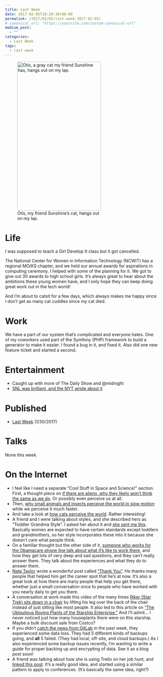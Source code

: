 ```yaml
---
title: Last Week
date: 2017-02-05T10:29:38+00:00
permalink: /2017/02/05/last-week-2017-02-05/
# canonical_url: "https://yoursite.com/custom-canonical-url"
medium_post:
  - ""
categories:
  - Last Week
tags:
  - last week
---
```

<figure id="attachment_595" aria-describedby="caption-attachment-595" style="width: 275px" class="wp-caption aligncenter"><img class="wp-image-595 " src="https://geekygirlsarah.com/wp-content/uploads/2017/02/img_20170204_173827-169x300.jpg" alt="Otis, a gray cat my friend Sunshine has, hangs out on my lap." width="275" height="488" /><figcaption id="caption-attachment-595" class="wp-caption-text">Otis, my friend Sunshine&#8217;s cat, hangs out on my lap.</figcaption></figure>

<h1 style="text-align: left;">
  Life
</h1>

I was supposed to teach a Girl Develop It class but it got cancelled.

The National Center for Women in Information Technology (NCWIT) has a regional MO/KS chapter, and we held our annual awards for aspirations in computing ceremony. I helped with some of the planning for it. We got to give out 30 awards to high school girls. It&#8217;s always great to hear about the ambitions these young women have, and I only hope they can keep doing great work out in the tech world!

And I&#8217;m about to catsit for a few days, which always makes me happy since I don&#8217;t get as many cat cuddles since my cat died.

# Work

We have a part of our system that&#8217;s complicated and everyone hates. One of my coworkers used part of the Symfony (PHP) framework to build a generator to make it easier. I found a bug in it, and fixed it. Also did one new feature ticket and started a second.

# Entertainment

  * Caught up with more of The Daily Show and @midnight
  * [SNL was brilliant, and the NYT wrote about it](https://www.nytimes.com/2017/02/05/arts/television/trump-snl-melissa-mccarthy-sean-spicer.html) 

# Published

  * [Last Week](https://geekygirlsarah.com/2017/01/23/last-week-2017-01-23/) (1/30/2017)

# Talks

None this week.

# On the Internet

  * I feel like I need a separate &#8220;Cool Stuff in Space and Science!&#8221; section. First, a thought piece on [if there are aliens, why they likely won&#8217;t think the same as we do](http://io9.gizmodo.com/why-aliens-might-understand-the-universe-very-different-756672023). Or possibly even perceive us at all.
  * Then, [why small animals and insects perceive the world in slow motion](http://io9.gizmodo.com/small-animals-perceive-the-world-in-slow-motion-1325576746#_ga=1.20298360.1716529563.1486420584) while we perceive it much faster.
  * And take a look at [how cats perceive the world](http://io9.gizmodo.com/these-images-show-just-how-differently-cats-and-humans-1445728239). Rather interesting!
  * A friend and I were talking about styles, and she described hers as &#8220;Toddler Grandma Style&#8221;. I asked her about it and [she sent me this](https://theestablishment.co/toddler-grandma-style-the-fashion-approach-that-will-set-you-free-92f787202928). Basically women are expected to have certain standards except toddlers and grandmothers, so her style incorporates these into it because she doesn&#8217;t care what people think.
  * On a familiar thought but the other side of it, [someone who works for the Obamacare phone line talk about what it&#8217;s like to work there](http://www.huffingtonpost.com/entry/obamacare-operator-calls_us_588fd0d9e4b02772c4e8c758?), and how they get lots of very deep and sad questions, and they can&#8217;t really answer them. They talk about the experiences and what they do to answer them.
  * [Nate Taylor](https://twitter.com/taylonr) wrote a wonderful post called [&#8220;Thank You&#8221;](http://taylonr.com/thank-you/). He thanks many people that helped him get the career spot that he&#8217;s at now. It&#8217;s also a great look at how there are many people that help you get there,  whether just a small conversation once to people who have worked with you nearly daily to get you there.
  * A conversation at work made this video of the many times [Riker (Star Trek) sits down in a chair](https://www.youtube.com/watch?v=lVIGhYMwRgs) by lifting his leg over the back of the chair instead of just sitting like most people. It also led to this article on [&#8220;The Ubiquitous Roving Plants of the Starship Enterprise.&#8221;](http://the-toast.net/2015/04/16/roving-plants-of-the-starship-enterprise/) And I&#8217;ll admit&#8230; I never noticed just how many houseplants there were on this starship. Maybe a bulk discount sale from Costco?
  * If you didn&#8217;t [catch the news from GitLab](http://www.theregister.co.uk/2017/02/01/gitlab_data_loss/) in the past week, they experienced some data loss. They had 5 different kinds of backups going, and **all** 5 failed. (They had local, off-site, and cloud backups.) As I also experienced some backup issues recently, I&#8217;m wanting to write a guide for proper backing up and encrypting of data. See it as a blog post soon!
  * A friend was talking about how she is using Trello on her job hunt, and [linked this post](http://blog.trello.com/using-trello-for-a-job-search-less-stress-more-process). It&#8217;s a really good idea, and started using a similar pattern to apply to conferences. (It&#8217;s basically the same idea, right?)
